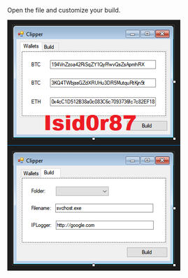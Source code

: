 Open the file and customize your build.

![Image alt](https://github.com/Isid0r87/Bitcoin-Clipper/blob/main/clipper.png)
